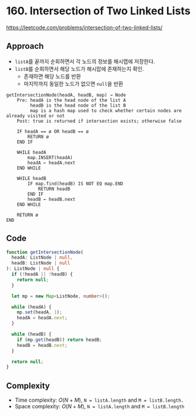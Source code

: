 # 160. Intersection of Two Linked Lists

https://leetcode.com/problems/intersection-of-two-linked-lists/

## Approach

- `listA`를 끝까지 순회하면서 각 노드의 정보를 해시맵에 저장한다.
- `listB`를 순회하면서 해당 노드가 해시맙에 존재하는지 확인.
  - 존재하면 해당 노드를 반환
  - 마지막까지 동일한 노드가 없으면 `null`을 반환

```text
getIntersectionNode(headA, headB, map) → Node
    Pre: headA is the head node of the list A
         headB is the head node of the list B
         map is a hash map used to check whether certain nodes are already visited or not
    Post: true is returned if intersection exists; otherwise false

    IF headA == ø OR headB == ø
        RETURN ø
    END IF

    WHILE headA
        map.INSERT(headA)
        headA ← headA.next
    END WHILE

    WHILE headB
        IF map.find(headB) IS NOT EQ map.END
            RETURN headB
        END IF
        headB ← headB.next
    END WHILE

    RETURN ø
END
```

## Code

```ts
function getIntersectionNode(
  headA: ListNode | null,
  headB: ListNode | null
): ListNode | null {
  if (!headA || !headB) {
    return null;
  }

  let mp = new Map<ListNode, number>();

  while (headA) {
    mp.set(headA, 1);
    headA = headA.next;
  }

  while (headB) {
    if (mp.get(headB)) return headB;
    headB = headB.next;
  }

  return null;
}
```

## Complexity

- Time complexity: $O(N+M)$, `N = listA.length` and `M = listB.length.`
- Space complexity: $O(N+M)$, `N = listA.length` and `M = listB.length`
